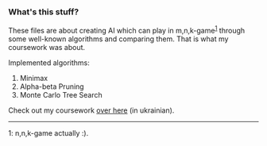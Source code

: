 ### What's this stuff?

These files are about creating AI which can play in m,n,k-game<sup>[1](#myfootnote1)</sup> through some well-known algorithms and comparing them.
That is what my coursework was about.

Implemented algorithms:
  1. Minimax
  2. Alpha-beta Pruning
  3. Monte Carlo Tree Search

Check out my coursework [over here](https://drive.google.com/file/d/15Dw7pGW65kCsx2PLeBYJFD32ydLwx6zo/view?usp=sharing) (in ukrainian).

---
<a name="myfootnote1">1</a>: n,n,k-game actually :).
